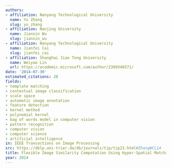 ```yaml
---
authors:
- affiliation: Nanyang Technological University
  name: Yu Zhang
  slug: yu_zhang
- affiliation: Nanjing University
  name: Jianxin Wu
  slug: jianxin_wu
- affiliation: Nanyang Technological University
  name: Jianfei Cai
  slug: jianfei_cai
- affiliation: Shanghai Jiao Tong University
  name: Weiyao Lin
  url: https://academic.microsoft.com/author/2309346571/
date: '2014-07-30'
estimated_citations: 20
fields:
- template matching
- contextual image classification
- scale space
- automatic image annotation
- feature detection
- kernel method
- polynomial kernel
- bag of words model in computer vision
- pattern recognition
- computer vision
- computer science
- artificial intelligence
in: IEEE Transactions on Image Processing
src: https://dblp.uni-trier.de/db/journals/tip/tip23.html#ZhangWCL14
title: Flexible Image Similarity Computation Using Hyper-Spatial Matching.
year: 2014
---
```

